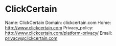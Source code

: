 
# ClickCertain

Name: ClickCertain
Domain: clickcertain.com
Home: http://www.clickcertain.com
Privacy_policy: http://www.clickcertain.com/platform-privacy/
Email: privacy@clickcertain.com
